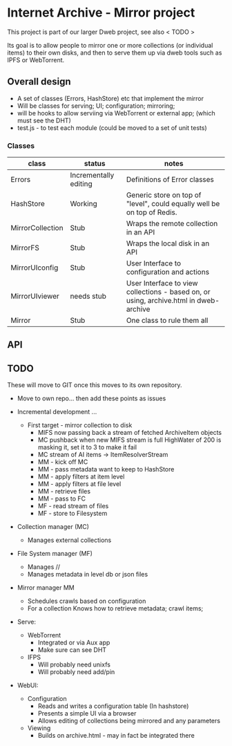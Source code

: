 # Internet Archive - Mirror project

This project is part of our larger Dweb project, see also < TODO >

Its goal is to allow people to mirror one or more collections (or individual items) 
to their own disks, and then to serve them up via dweb tools such as IPFS or WebTorrent.

## Overall design

* A set of classes (Errors, HashStore) etc that implement the mirror
* Will be classes for serving; UI; configuration; mirroring; 
* will be hooks to allow serviing via WebTorrent or external app; (which must see the DHT)
* test.js - to test each module (could be moved to a set of unit tests)

### Classes

class|status|notes
-----|-----|---
Errors|Incrementally editing|Definitions of Error classes
HashStore|Working|Generic store on top of "level", could equally well be on top of Redis.
MirrorCollection|Stub|Wraps the remote collection in an API
MirrorFS|Stub|Wraps the local disk in an API
MirrorUIconfig|Stub|User Interface to configuration and actions
MirrorUIviewer|needs stub|User Interface to view collections - based on, or using, archive.html in dweb-archive
Mirror|Stub|One class to rule them all


## API

## TODO
These will move to GIT once this moves to its own repository. 
* Move to own repo... then add these points as issues

* Incremental development ...
    * First target - mirror collection to disk
        * MIFS now passing back a stream of fetched ArchiveItem objects
        * MC pushback when new MIFS stream is full HighWater of 200 is masking it, set it to 3 to make it fail
        * MC stream of AI items -> ItemResolverStream
        * MM - kick off MC
        * MM - pass metadata want to keep to HashStore
        * MM - apply filters at item level
        * MM - apply filters at file level
        * MM - retrieve files
        * MM - pass to FC
        * MF - read stream of files 
        * MF - store to Filesystem


* Collection manager (MC)
    * Manages external collections
* File System manager (MF)
    * Manages <config>/<item>/<file>
    * Manages metadata in level db or json files
* Mirror manager MM
    * Schedules crawls based on configuration
    * For a collection Knows how to retrieve metadata; crawl items; 
* Serve:
    * WebTorrent
        * Integrated or via Aux app
        * Make sure can see DHT
    * IFPS
        * Will probably need unixfs
        * Will probably need add/pin
* WebUI:
    * Configuration
        * Reads and writes a configuration table (In hashstore)
        * Presents a simple UI via a browser
        * Allows editing of collections being mirrored and any parameters
    * Viewing
        * Builds on archive.html - may in fact be integrated there
        
        


